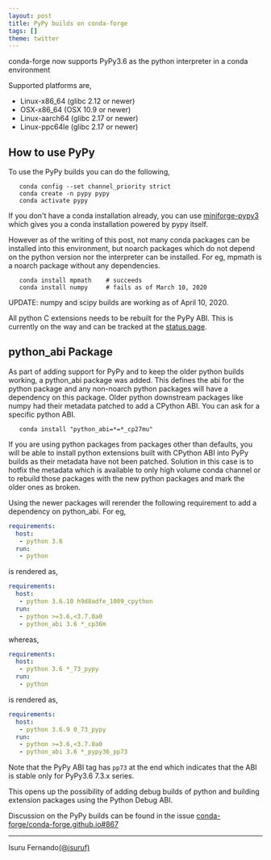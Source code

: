 ```yaml
---
layout: post
title: PyPy builds on conda-forge
tags: []
theme: twitter
---
```


conda-forge now supports PyPy3.6 as the python interpreter in a conda environment

Supported platforms are,

  * Linux-x86_64 (glibc 2.12 or newer)
  * OSX-x86_64 (OSX 10.9 or newer)
  * Linux-aarch64 (glibc 2.17 or newer)
  * Linux-ppc64le (glibc 2.17 or newer)

## How to use PyPy

To use the PyPy builds you can do the following,

```
   conda config --set channel_priority strict
   conda create -n pypy pypy
   conda activate pypy
```

If you don't have a conda installation already, you can use
[miniforge-pypy3](https://github.com/conda-forge/miniforge#miniforge-pypy3) which gives you a conda installation powered by
pypy itself.

However as of the writing of this post, not many conda packages
can be installed into this environment, but noarch packages
which do not depend on the python version nor the interpreter can be
installed. For eg, mpmath is a noarch package without any dependencies.

```
   conda install mpmath    # succeeds
   conda install numpy     # fails as of March 10, 2020
```

UPDATE: numpy and scipy builds are working as of April 10, 2020.

All python C extensions needs to be rebuilt for the PyPy ABI. This is
currently on the way and can be tracked at the [status page](
https://conda-forge.org/status).


## python_abi Package

As part of adding support for PyPy and to keep the older python builds
working, a python_abi package was added. This defines the abi for the
python package and any non-noarch python packages will have a dependency
on this package. Older python downstream packages like numpy had their
metadata patched to add a CPython ABI. You can ask for a specific python
ABI.

```
   conda install "python_abi=*=*_cp27mu"
```

If you are using python packages from packages other than defaults,
you will be able to install python extensions built with CPython ABI
into PyPy builds as their metadata have not been patched. Solution
in this case is to hotfix the metadata which is available to only high
volume conda channel or to rebuild those packages with the new python
packages and mark the older ones as broken.

Using the newer packages will rerender the following requirement
to add a dependency on python_abi. For eg,

```yaml
requirements:
  host:
   - python 3.6
  run:
   - python
```

is rendered as,

```yaml
requirements:
  host:
   - python 3.6.10 h9d8adfe_1009_cpython
  run:
   - python >=3.6,<3.7.0a0
   - python_abi 3.6 *_cp36m
```

whereas,

```yaml
requirements:
  host:
   - python 3.6 *_73_pypy
  run:
   - python
```

is rendered as,

```yaml
requirements:
  host:
   - python 3.6.9 0_73_pypy
  run:
   - python >=3.6,<3.7.0a0
   - python_abi 3.6 *_pypy36_pp73
```

Note that the PyPy ABI tag has `pp73` at the end which indicates that the
ABI is stable only for PyPy3.6 7.3.x series.

This opens up the possibility of adding debug builds of python and building
extension packages using the Python Debug ABI.

Discussion on the PyPy builds can be found in the issue [conda-forge/conda-forge.github.io#867](
https://github.com/conda-forge/conda-forge.github.io/issues/867)

---

Isuru Fernando[(@isuruf)](https://github.com/isuruf)
